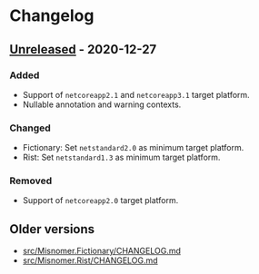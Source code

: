 # Changelog

## [Unreleased] - 2020-12-27
### Added
- Support of `netcoreapp2.1` and `netcoreapp3.1` target platform.
- Nullable annotation and warning contexts.

### Changed
- Fictionary: Set `netstandard2.0` as minimum target platform.
- Rist: Set `netstandard1.3` as minimum target platform.

### Removed
- Support of `netcoreapp2.0` target platform.

## Older versions
- [src/Misnomer.Fictionary/CHANGELOG.md](src/Misnomer.Fictionary/CHANGELOG.md)
- [src/Misnomer.Rist/CHANGELOG.md](src/Misnomer.Rist/CHANGELOG.md)

[Unreleased]: https://github.com/qbit86/misnomer/compare/fictionary-0.2.0...HEAD
